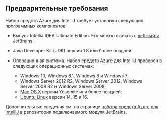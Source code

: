 ## <a name="prerequisites"></a>Предварительные требования
Набор средств Azure для IntelliJ требует установки следующих программных компонентов:

* Выпуск IntelliJ IDEA Ultimate Edition. Его можно скачать с [веб-сайта JetBrains](https://www.jetbrains.com/idea/download/).

* Java Developer Kit (JDK) версии 1.8 или более поздней.

* Операционная система. Набор средств Azure для IntelliJ проверен в следующих операционных системах:
  
  * Windows 10, Windows 8.1, Windows 8 и Windows 7;
  * Windows Server 2012 R2, Windows Server 2012, Windows Server 2008 R2 и Windows Server 2008;
  * [Mac OS X](http://www.apple.com/osx) версии Yosemite или более поздней;
  * [Ubuntu Linux](http://www.ubuntu.com) версии 14, 15 и 16.

Дополнительные сведения см. на странице [набора средств Azure для IntelliJ](https://plugins.jetbrains.com/plugin/8053) в репозитории подключаемого модуля JetBrains.

<!--
> [!IMPORTANT]
> If you are using the Azure Toolkit for Eclipse on Windows, the toolkit requires installing the Azure SDK 2.9.6 or later in order to use the Azure emulator. You have two options for installing the Azure SDK:
> 
> * You can download and install the Azure SDK by using the [Web Platform Installer (WebPI)](http://go.microsoft.com/fwlink/?LinkID=252838).
> * If you do not have the Azure SDK installed when you create your first Azure deployment project, you will be prompted to automatically download install the requisite version of the Azure SDK.
> 
> Note that the Azure SDK is only required on Windows.
> 
> 
-->
